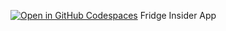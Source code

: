 [![Open in GitHub Codespaces](https://github.com/codespaces/badge.svg)](https://codespaces.new/Sajalg364/Fridge-Insider?quickstart=1)
Fridge Insider App
